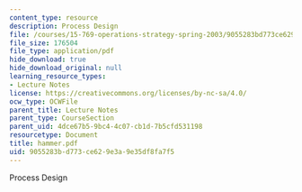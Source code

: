 ```yaml
---
content_type: resource
description: Process Design
file: /courses/15-769-operations-strategy-spring-2003/9055283bd773ce629e3a9e35df8fa7f5_hammer.pdf
file_size: 176504
file_type: application/pdf
hide_download: true
hide_download_original: null
learning_resource_types:
- Lecture Notes
license: https://creativecommons.org/licenses/by-nc-sa/4.0/
ocw_type: OCWFile
parent_title: Lecture Notes
parent_type: CourseSection
parent_uid: 4dce67b5-9bc4-4c07-cb1d-7b5cfd531198
resourcetype: Document
title: hammer.pdf
uid: 9055283b-d773-ce62-9e3a-9e35df8fa7f5
---
```

Process Design